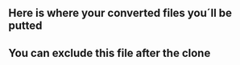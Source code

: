 ## Here is where your converted files you´ll be putted

## You can exclude this file after the clone
